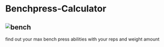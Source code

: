 # Benchpress-Calculator
![bench](https://github.com/GeorgeStoic/Benchpress-Calculator/assets/121515528/1dc037da-a3f5-4298-9c8e-924040d32383)
--------------------------------------------------------------------------
find out your max bench press abilities with your reps and weight amount

